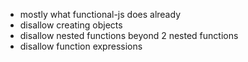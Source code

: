 - mostly what functional-js does already
- disallow creating objects
- disallow nested functions beyond 2 nested functions
- disallow function expressions